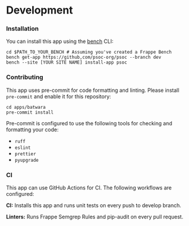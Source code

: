 # Development

### Installation

You can install this app using the [bench](https://github.com/frappe/bench) CLI:

```shell
cd $PATH_TO_YOUR_BENCH # Assuming you've created a Frappe Bench
bench get-app https://github,com/psoc-org/psoc --branch dev
bench --site [YOUR SITE NAME] install-app psoc
```

### Contributing

This app uses pre-commit for code formatting and linting. Please install `pre-commit` and enable it for this repository:

```shell
cd apps/batwara
pre-commit install
```

Pre-commit is configured to use the following tools for checking and formatting your code:

- `ruff`
- `eslint`
- `prettier`
- `pyupgrade`

### CI

This app can use GitHub Actions for CI. The following workflows are configured:

**CI:** Installs this app and runs unit tests on every push to develop branch.

**Linters:** Runs Frappe Semgrep Rules and pip-audit on every pull request.